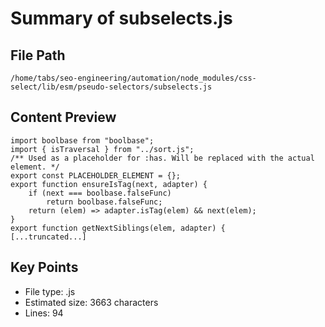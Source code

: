 # Summary of subselects.js
  
## File Path
`/home/tabs/seo-engineering/automation/node_modules/css-select/lib/esm/pseudo-selectors/subselects.js`

## Content Preview
```
import boolbase from "boolbase";
import { isTraversal } from "../sort.js";
/** Used as a placeholder for :has. Will be replaced with the actual element. */
export const PLACEHOLDER_ELEMENT = {};
export function ensureIsTag(next, adapter) {
    if (next === boolbase.falseFunc)
        return boolbase.falseFunc;
    return (elem) => adapter.isTag(elem) && next(elem);
}
export function getNextSiblings(elem, adapter) {
[...truncated...]
```

## Key Points
- File type: .js
- Estimated size: 3663 characters
- Lines: 94
